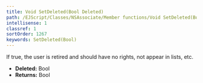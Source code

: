 ```yaml
---
title: Void SetDeleted(Bool Deleted)
path: /EJScript/Classes/NSAssociate/Member functions/Void SetDeleted(Bool p_0)
intellisense: 1
classref: 1
sortOrder: 1267
keywords: SetDeleted(Bool)
---
```



If true, the user is retired and should have no rights, not appear in lists, etc.



* **Deleted:** Bool
* **Returns:** Bool


